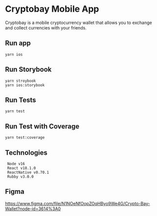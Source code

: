 # Cryptobay Mobile App

Cryptobay is a mobile cryptocurrency wallet that allows you to exchange and collect currencies with your friends. 

## Run app
```
yarn ios
```

## Run Storybook
```
yarn stroybook
yarn ios:storybook
```

## Run Tests
```
yarn test
```

## Run Test with Coverage
```
yarn test:coverage
```

## Technologies
```
 Node v16
 React v18.1.0
 ReactNative v0.70.1
 Rubby v3.0.0
```

## Figma
https://www.figma.com/file/N1NOeNfOopZOqHByo9We4G/Crypto-Bay-Wallet?node-id=3614%3A0